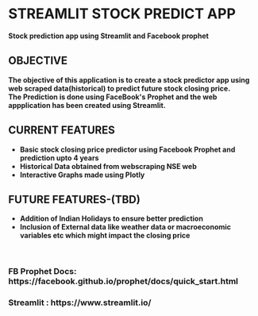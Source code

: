 <h1> <b> STREAMLIT STOCK PREDICT APP  </h1>
Stock prediction app using Streamlit and Facebook prophet


<h2><b> OBJECTIVE </b> </h2>
  The objective of this application is to create a stock predictor app using web scraped data(historical) to predict
  future stock closing price.<br> <b>The Prediction is done using FaceBook's Prophet and the web appplication has been created using Streamlit.
  <br>
 <h2><b> CURRENT FEATURES </h2>
 <ul style="Current Features:square;">
  <li>Basic stock closing price predictor using Facebook Prophet and prediction upto 4 years </li>
  <li>Historical Data obtained from webscraping NSE web </li>
  <li>Interactive Graphs made using Plotly </li>
</ul>
<h2><b> FUTURE FEATURES-(TBD) </h2>
 <ul style="FUTURE Features:square;">
  <li>Addition of Indian Holidays to ensure better prediction </li>
  <li>Inclusion of  External data like weather data or macroeconomic variables etc which might impact the closing price</li>
</ul>

<br>




<h3> FB Prophet Docs: https://facebook.github.io/prophet/docs/quick_start.html </h3>

<h3> Streamlit : https://www.streamlit.io/ </h3>
